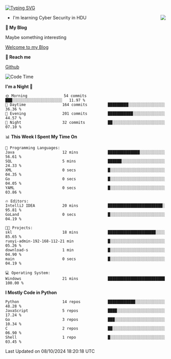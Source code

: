 [![Typing SVG](https://readme-typing-svg.herokuapp.com?font=Fira+Code&pause=1000&random=false&width=450&height=60&lines=Hello+%F0%9F%91%8B%F0%9F%8F%BB;I'm+JBNRZ)](https://git.io/typing-svg)

<a href="#">
  <img align="right" src="https://github-readme-stats.vercel.app/api?username=JBNRZ&show_icons=true&bg_color=15,f2f7fd,E0EAFC" />
</a>

- I'm learning Cyber Security in HDU

 **🌱 My Blog**

Maybe something interesting

[Welcome to my Blog](https://jbnrz.com.cn/)

 **💬 Reach me** 

[Github](https://github.com/JBNRZ)


<!--START_SECTION:waka-->
![Code Time](http://img.shields.io/badge/Code%20Time-692%20hrs%2056%20mins-blue)

**I'm a Night 🦉** 

```text
🌞 Morning                54 commits          ███░░░░░░░░░░░░░░░░░░░░░░   11.97 % 
🌆 Daytime                164 commits         █████████░░░░░░░░░░░░░░░░   36.36 % 
🌃 Evening                201 commits         ███████████░░░░░░░░░░░░░░   44.57 % 
🌙 Night                  32 commits          ██░░░░░░░░░░░░░░░░░░░░░░░   07.10 % 
```


📊 **This Week I Spent My Time On** 

```text
💬 Programming Languages: 
Java                     12 mins             ██████████████░░░░░░░░░░░   56.61 % 
SQL                      5 mins              ██████░░░░░░░░░░░░░░░░░░░   24.33 % 
XML                      0 secs              █░░░░░░░░░░░░░░░░░░░░░░░░   04.35 % 
Go                       0 secs              █░░░░░░░░░░░░░░░░░░░░░░░░   04.05 % 
YAML                     0 secs              █░░░░░░░░░░░░░░░░░░░░░░░░   03.86 % 

🔥 Editors: 
IntelliJ IDEA            20 mins             ████████████████████████░   95.81 % 
GoLand                   0 secs              █░░░░░░░░░░░░░░░░░░░░░░░░   04.19 % 

🐱‍💻 Projects: 
skl                      18 mins             █████████████████████░░░░   85.65 % 
ruoyi-admin-192-168-112-21 min               █░░░░░░░░░░░░░░░░░░░░░░░░   05.26 % 
download-s               1 min               █░░░░░░░░░░░░░░░░░░░░░░░░   04.90 % 
main                     0 secs              █░░░░░░░░░░░░░░░░░░░░░░░░   04.19 % 

💻 Operating System: 
Windows                  21 mins             █████████████████████████   100.00 % 
```

**I Mostly Code in Python** 

```text
Python                   14 repos            ████████████░░░░░░░░░░░░░   48.28 % 
JavaScript               5 repos             ████░░░░░░░░░░░░░░░░░░░░░   17.24 % 
Go                       3 repos             ███░░░░░░░░░░░░░░░░░░░░░░   10.34 % 
C                        2 repos             ██░░░░░░░░░░░░░░░░░░░░░░░   06.90 % 
Shell                    1 repo              █░░░░░░░░░░░░░░░░░░░░░░░░   03.45 % 
```




 Last Updated on 08/10/2024 18:20:18 UTC
<!--END_SECTION:waka-->
